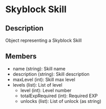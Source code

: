 # Skyblock Skill

## Description

Object representing a Skyblock Skill

## Members

* name (string): Skill name
* description (string): Skill description
* maxLevel (int): Skill max level
* levels (list): List of level
  * level (int): Level number
  * totalExpRequired (int): Required EXP
  * unlocks (list): List of unlock (as string)
